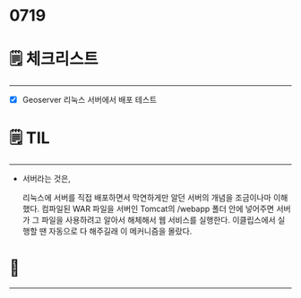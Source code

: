 # 0719

# 🗒️ 체크리스트

---

- [x]  Geoserver 리눅스 서버에서 배포 테스트

# 🗒️ TIL

---

- 서버라는 것은,

    리눅스에 서버를 직접 배포하면서 막연하게만 알던 서버의 개념을 조금이나마 이해했다. 컴파일된 WAR 파일을 서버인 Tomcat의 /webapp 폴더 안에 넣어주면 서버가 그 파일을 사용하려고 알아서 해체해서 웹 서비스를 실행한다. 이클립스에서 실행할 땐 자동으로 다 해주길래 이 메커니즘을 몰랐다.

# 💭

---